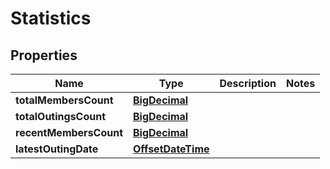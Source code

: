 
# Statistics

## Properties
Name | Type | Description | Notes
------------ | ------------- | ------------- | -------------
**totalMembersCount** | [**BigDecimal**](BigDecimal.md) |  | 
**totalOutingsCount** | [**BigDecimal**](BigDecimal.md) |  | 
**recentMembersCount** | [**BigDecimal**](BigDecimal.md) |  | 
**latestOutingDate** | [**OffsetDateTime**](OffsetDateTime.md) |  | 




